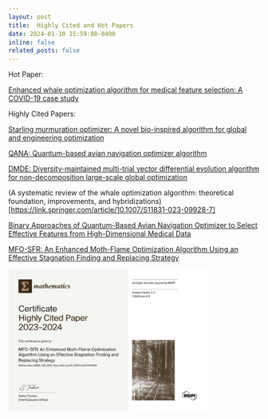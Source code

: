 ```yaml
---
layout: post
title:  Highly Cited and Hot Papers 
date: 2024-01-10 15:59:00-0400
inline: false
related_posts: false
---
```


Hot Paper:

[Enhanced whale optimization algorithm for medical feature selection: A COVID-19 case study](https://www.sciencedirect.com/science/article/pii/S0010482522006126)  
     
Highly Cited Papers:

 [Starling murmuration optimizer: A novel bio-inspired algorithm for global and engineering optimization](https://www.sciencedirect.com/science/article/abs/pii/S0045782522000330)
 
[QANA: Quantum-based avian navigation optimizer algorithm](https://www.sciencedirect.com/science/article/abs/pii/S0952197621001627)

[DMDE: Diversity-maintained multi-trial vector differential evolution algorithm for non-decomposition large-scale global
optimization](https://www.sciencedirect.com/science/article/abs/pii/S0957417422003359)

(A systematic review of the whale optimization algorithm: theoretical foundation, improvements, and hybridizations)[https://link.springer.com/article/10.1007/S11831-023-09928-7]

[Binary Approaches of Quantum-Based Avian Navigation Optimizer to Select Effective Features from High-Dimensional Medical Data](https://www.mdpi.com/2227-7390/10/15/2770)


[MFO-SFR: An Enhanced Moth-Flame Optimization Algorithm Using an Effective Stagnation Finding and Replacing Strategy](https://www.mdpi.com/2227-7390/11/4/862)

<img src="/assets/img/HighlyC.jpg" alt="MFO-SFR Certificate Highly Cited Paper 2023–2024" width="400px">



